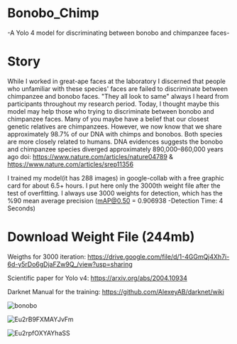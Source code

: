 # Bonobo_Chimp
-A Yolo 4 model for discriminating between bonobo and chimpanzee faces-

# Story

While I worked in great-ape faces at the laboratory I discerned that people who unfamiliar with these species' faces are failed to discriminate between chimpanzee and bonobo faces. "They all look to same" always I heard from participants throughout my research period. Today, I thought maybe this model may help those who trying to discriminate between bonobo and chimpanzee faces. Many of you maybe have a belief that our closest genetic relatives are chimpanzees. However, we now know that we share approximately 98.7% of our DNA with chimps and bonobos. Both species are more closely related to humans. DNA evidences suggests the bonobo and chimpanzee species diverged approximately 890,000–860,000 years ago doi: https://www.nature.com/articles/nature04789 & https://www.nature.com/articles/srep11356

I trained my model(it has 288 images) in google-collab with a free graphic card for about 6.5+ hours. I put here only the 3000th weight file after the test of overfitting. I always use 3000 weights for detection, which has the %90  mean average precision (mAP@0.50 = 0.906938 -Detection Time: 4 Seconds) 


# Download Weight File (244mb)
Weigths for 3000 iteration: https://drive.google.com/file/d/1-4GGmQj4Xh7i-6d-y5rDo6gDjaFZw9Q_/view?usp=sharing

Scientific paper for Yolo v4: https://arxiv.org/abs/2004.10934

Darknet Manual for the training:              https://github.com/AlexeyAB/darknet/wiki

![bonobo](https://user-images.githubusercontent.com/54986652/108881601-8653e280-7614-11eb-8e83-f18b0fc0183a.jpg)

![Eu2rB9FXMAYJvFm](https://user-images.githubusercontent.com/54986652/108881656-966bc200-7614-11eb-8712-e71cc883532e.jpg)

![Eu2rpfOXYAYhaSS](https://user-images.githubusercontent.com/54986652/108881873-d632a980-7614-11eb-853d-45ca9588adff.jpg)
